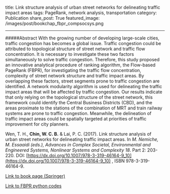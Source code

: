 title: Link structure analysis of urban street networks for delineating traffic impact areas
tags: PageRank, network analysis, transportation
category: Publication
share_post: True
featured_image: /images/post/bookchap_fbpr_compsocsys.png

---


#####Abstract
With the growing number of developing large-scale cities, traffic congestion has becomes a global issue. Traffic congestion could be attributed to topological structure of street network and traffic flow concentration. It is necessary to investigate these two factors simultaneously to solve traffic congestion. Therefore, this study proposed an innovative analytical procedure of ranking algorithm, the Flow-based PageRank (FBPR), for investigating the traffic flow concentration, complexity of street network structure and traffic impact areas. By overlapping these factors, street segments prone to traffic congestion are identified. A network modularity algorithm is used for delineating the traffic impact areas that will be affected by traffic congestion. Our results indicate that only relying on the topological structure of the street network, this framework could identify the Central Business Districts (CBD), and the areas proximate to the stations of the combination of MRT and train railway systems are prone to traffic congestion. Meanwhile, the delineation of traffic impact areas could be spatially targeted at priorities of traffic improvement for city planners.

Wen, T. H., **Chin, W. C. B.** & Lai, P. C. (2017). Link structure analysis of urban street networks for delineating traffic impact areas. In *M. Nemiche, M. Essaaidi (eds.), Advances in Complex Societal, Environmental and Engineered Systems, Nonlinear Systems and Complexity 18*. Part 2: 203-220. DOI: [https://dx.doi.org/10.1007/978-3-319-46164-9_10](https://dx.doi.org/10.1007/978-3-319-46164-9_10) , ISBN 978-3-319-46164-9. 

<a href="http://www.springer.com/us/book/9783319461632" target="_blank">Link to book page (Springer)</a>

<a href="https://bitbucket.org/wcchin/fbpr" target="_blank">Link to FBPR python codes</a>